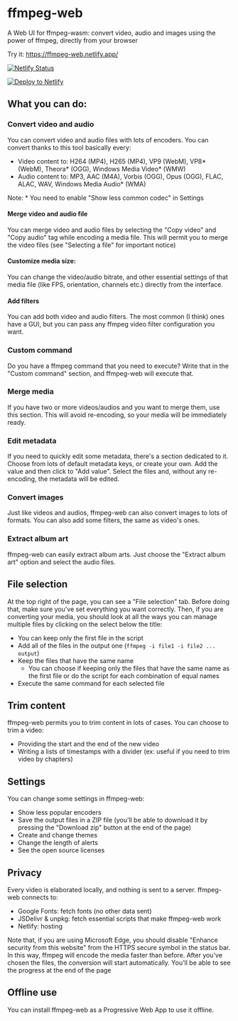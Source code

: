 # ffmpeg-web
A Web UI for ffmpeg-wasm: convert video, audio and images using the power of ffmpeg, directly from your browser

Try it: https://ffmpeg-web.netlify.app/ 

[![Netlify Status](https://api.netlify.com/api/v1/badges/54deaa95-e730-4007-8037-0d878109e6da/deploy-status)](https://app.netlify.com/sites/ffmpeg-web/deploys)


[![Deploy to Netlify](https://www.netlify.com/img/deploy/button.svg)](https://app.netlify.com/start/deploy?repository=https://github.com/Dinoosauro/ffmpeg-web/tree/main/dist)
## What you can do:
### Convert video and audio
You can convert video and audio files with lots of encoders. You can convert thanks to this tool basically every:
- Video content to: H264 (MP4), H265 (MP4), VP9 (WebM), VP8* (WebM), Theora* (OGG), Windows Media Video* (WMW)
- Audio content to: MP3, AAC (M4A), Vorbis (OGG), Opus (OGG), FLAC, ALAC, WAV, Windows Media Audio* (WMA)

Note: * You need to enable "Show less common codec" in Settings
#### Merge video and audio file
You can merge video and audio files by selecting the "Copy video" and "Copy audio" tag while encoding a media file. This will permit you to merge the video files (see "Selecting a file" for important notice)
#### Customize media size:
You can change the video/audio bitrate, and other essential settings of that media file (like FPS, orientation, channels etc.) directly from the interface.
#### Add filters
You can add both video and audio filters. The most common (I think) ones have a GUI, but you can pass any ffmpeg video filter configuration you want.
### Custom command
Do you have a ffmpeg command that you need to execute? Write that in the "Custom command" section, and ffmpeg-web will execute that.
### Merge media
If you have two or more videos/audios and you want to merge them, use this section. This will avoid re-encoding, so your media will be immediately ready.
### Edit metadata
If you need to quickly edit some metadata, there's a section dedicated to it. Choose from lots of default metadata keys, or create your own. Add the value and then click to "Add value". Select the files and, without any re-encoding, the metadata will be edited.
### Convert images
Just like videos and audios, ffmpeg-web can also convert images to lots of formats. You can also add some filters, the same as video's ones.
### Extract album art
ffmpeg-web can easily extract album arts. Just choose the "Extract album art" option and select the audio files.
## File selection
At the top right of the page, you can see a "File selection" tab. Before doing that, make sure you've set everything you want correctly. Then, if you are converting your media, you should look at all the ways you can manage multiple files by clicking on the select below the title:
- You can keep only the first file in the script
- Add all of the files in the output one (```ffmpeg -i file1 -i file2 ... output```)
- Keep the files that have the same name
  * You can choose if keeping only the files that have the same name as the first file or do the script for each combination of equal names
- Execute the same command for each selected file
## Trim content
ffmpeg-web permits you to trim content in lots of cases. You can choose to trim a video:
- Providing the start and the end of the new video
- Writing a lists of timestamps with a divider (ex: useful if you need to trim video by chapters)
## Settings
You can change some settings in ffmpeg-web:
- Show less popular encoders 
- Save the output files in a ZIP file (you'll be able to download it by pressing the "Download zip" button at the end of the page)
- Create and change themes
- Change the length of alerts
- See the open source licenses
## Privacy
Every video is elaborated locally, and nothing is sent to a server. ffmpeg-web connects to:
- Google Fonts: fetch fonts (no other data sent)
- JSDelivr & unpkg: fetch essential scripts that make ffmpeg-web work
- Netlify: hosting

Note that, if you are using Microsoft Edge, you should disable "Enhance security from this website" from the HTTPS secure symbol in the status bar. In this way, ffmpeg will encode the media faster than before.
After you've chosen the files, the conversion will start automatically. You'll be able to see the progress at the end of the page
## Offline use 
You can install ffmpeg-web as a Progressive Web App to use it offline.
